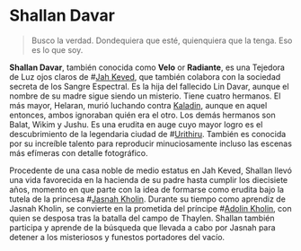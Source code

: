 # Shallan Davar

> Busco la verdad. Dondequiera que esté, quienquiera que la tenga. Eso es lo que soy.

**Shallan Davar**, también conocida como **Velo** or **Radiante**, es una Tejedora de Luz ojos claros de #[Jah Keved](locations/jah-keved), que también colabora con la sociedad secreta de los Sangre Espectral. Es la hija del fallecido Lin Davar, aunque el nombre de su madre sigue siendo un misterio. Tiene cuatro hermanos. El más mayor, Helaran, murió luchando contra [Kaladin](characters/kaladin), aunque en aquel entonces, ambos ignoraban quién era el otro. Los demás hermanos son Balat, Wikim y Jushu. Es una erudita en auge cuyo mayor logro es el descubrimiento de la legendaria ciudad de #[Urithiru](locations/urithiru). También es conocida por su increíble talento para reproducir minuciosamente incluso las escenas más efímeras con detalle fotográfico.

Procedente de una casa noble de medio estatus en Jah Keved, Shallan llevó una vida favorecida en la hacienda de su padre hasta cumplir los diecisiete años, momento en que parte con la idea de formarse como erudita bajo la tutela de la princesa #[Jasnah Kholin](characters/jasnah). Durante su tiempo como aprendiz de Jasnah Kholin, se convierte en la prometida del príncipe #[Adolin Kholin](characters/adolin), con quien se desposa tras la batalla del campo de Thaylen. Shallan también participa y aprende de la búsqueda que llevada a cabo por Jasnah para detener a los misteriosos y funestos portadores del vacío.



